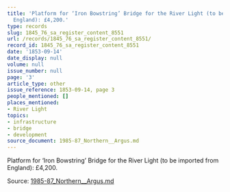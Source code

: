 ```yaml
---
title: 'Platform for ‘Iron Bowstring’ Bridge for the River Light (to be imported from
  England): £4,200.'
type: records
slug: 1845_76_sa_register_content_8551
url: /records/1845_76_sa_register_content_8551/
record_id: 1845_76_sa_register_content_8551
date: '1853-09-14'
date_display: null
volume: null
issue_number: null
page: '3'
article_type: other
issue_reference: 1853-09-14, page 3
people_mentioned: []
places_mentioned:
- River Light
topics:
- infrastructure
- bridge
- development
source_document: 1985-87_Northern__Argus.md
---
```


Platform for ‘Iron Bowstring’ Bridge for the River Light (to be imported from England): £4,200.

Source: [1985-87_Northern__Argus.md](/downloads/markdown/1985-87_Northern__Argus.md)
